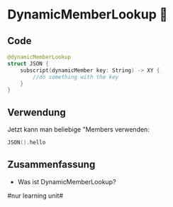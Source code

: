 # DynamicMemberLookup 🔎


## Code
```swift
@dynamicMemberLookup
struct JSON {
	subscript(dynamicMember key: String) -> XY {
	    //do something with the key
	}
}
```

## Verwendung

Jetzt kann man beliebige "Members verwenden:

```swift
JSON().hello
```

## Zusammenfassung
- Was ist DynamicMemberLookup?


#nur learning unit#